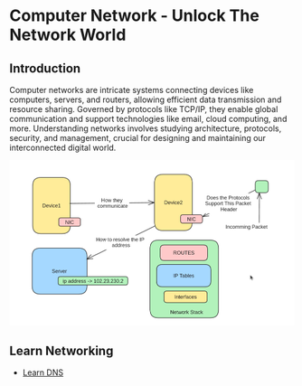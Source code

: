 # Computer Network - Unlock The Network World

## Introduction
Computer networks are intricate systems connecting devices like computers, servers, and routers, allowing efficient data transmission and resource sharing. Governed by protocols like TCP/IP, they enable global communication and support technologies like email, cloud computing, and more. Understanding networks involves studying architecture, protocols, security, and management, crucial for designing and maintaining our interconnected digital world.

![introduction](https://github.com/REZ-OAN/Computer-Networks/blob/main/images/001.introduction.png)

## Learn Networking
- [Learn DNS](https://github.com/REZ-OAN/Computer-Networks/blob/main/docs/dns.md)


